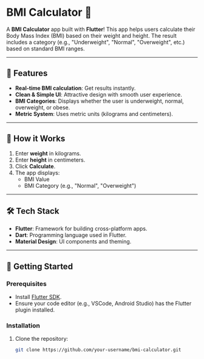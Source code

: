 # BMI Calculator 💪

A **BMI Calculator** app built with **Flutter**! This app helps users calculate their Body Mass Index (BMI) based on their weight and height. The result includes a category (e.g., "Underweight", "Normal", "Overweight", etc.) based on standard BMI ranges.

---

## 📱 Features

- **Real-time BMI calculation**: Get results instantly.
- **Clean & Simple UI**: Attractive design with smooth user experience.
- **BMI Categories**: Displays whether the user is underweight, normal, overweight, or obese.
- **Metric System**: Uses metric units (kilograms and centimeters).

---

## 🎯 How it Works

1. Enter **weight** in kilograms.
2. Enter **height** in centimeters.
3. Click **Calculate**.
4. The app displays:
   - BMI Value
   - BMI Category (e.g., "Normal", "Overweight")

---

## 🛠️ Tech Stack

- **Flutter**: Framework for building cross-platform apps.
- **Dart**: Programming language used in Flutter.
- **Material Design**: UI components and theming.

---

## 🚀 Getting Started

### Prerequisites
- Install [Flutter SDK](https://flutter.dev/docs/get-started/install).
- Ensure your code editor (e.g., VSCode, Android Studio) has the Flutter plugin installed.

### Installation

1. Clone the repository:
   ```bash
   git clone https://github.com/your-username/bmi-calculator.git
